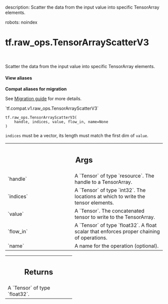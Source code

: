 description: Scatter the data from the input value into specific TensorArray elements.

robots: noindex

# tf.raw_ops.TensorArrayScatterV3

<!-- Insert buttons and diff -->

<table class="tfo-notebook-buttons tfo-api nocontent" align="left">

</table>



Scatter the data from the input value into specific TensorArray elements.

<section class="expandable">
  <h4 class="showalways">View aliases</h4>
  <p>
<b>Compat aliases for migration</b>
<p>See
<a href="https://www.tensorflow.org/guide/migrate">Migration guide</a> for
more details.</p>
<p>`tf.compat.v1.raw_ops.TensorArrayScatterV3`</p>
</p>
</section>

<pre class="devsite-click-to-copy prettyprint lang-py tfo-signature-link">
<code>tf.raw_ops.TensorArrayScatterV3(
    handle, indices, value, flow_in, name=None
)
</code></pre>



<!-- Placeholder for "Used in" -->

`indices` must be a vector, its length must match the first dim of `value`.

<!-- Tabular view -->
 <table class="responsive fixed orange">
<colgroup><col width="214px"><col></colgroup>
<tr><th colspan="2"><h2 class="add-link">Args</h2></th></tr>

<tr>
<td>
`handle`
</td>
<td>
A `Tensor` of type `resource`. The handle to a TensorArray.
</td>
</tr><tr>
<td>
`indices`
</td>
<td>
A `Tensor` of type `int32`.
The locations at which to write the tensor elements.
</td>
</tr><tr>
<td>
`value`
</td>
<td>
A `Tensor`. The concatenated tensor to write to the TensorArray.
</td>
</tr><tr>
<td>
`flow_in`
</td>
<td>
A `Tensor` of type `float32`.
A float scalar that enforces proper chaining of operations.
</td>
</tr><tr>
<td>
`name`
</td>
<td>
A name for the operation (optional).
</td>
</tr>
</table>



<!-- Tabular view -->
 <table class="responsive fixed orange">
<colgroup><col width="214px"><col></colgroup>
<tr><th colspan="2"><h2 class="add-link">Returns</h2></th></tr>
<tr class="alt">
<td colspan="2">
A `Tensor` of type `float32`.
</td>
</tr>

</table>

